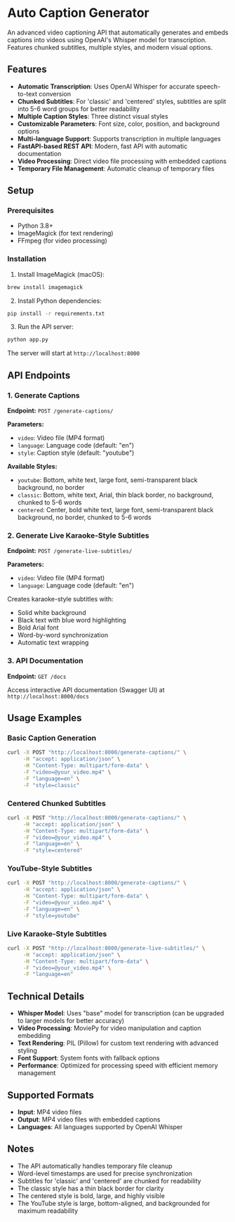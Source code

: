 # Auto Caption Generator

An advanced video captioning API that automatically generates and embeds captions into videos using OpenAI's Whisper model for transcription. Features chunked subtitles, multiple styles, and modern visual options.

## Features

- **Automatic Transcription**: Uses OpenAI Whisper for accurate speech-to-text conversion
- **Chunked Subtitles**: For 'classic' and 'centered' styles, subtitles are split into 5-6 word groups for better readability
- **Multiple Caption Styles**: Three distinct visual styles
- **Customizable Parameters**: Font size, color, position, and background options
- **Multi-language Support**: Supports transcription in multiple languages
- **FastAPI-based REST API**: Modern, fast API with automatic documentation
- **Video Processing**: Direct video file processing with embedded captions
- **Temporary File Management**: Automatic cleanup of temporary files

## Setup

### Prerequisites

- Python 3.8+
- ImageMagick (for text rendering)
- FFmpeg (for video processing)

### Installation

1. Install ImageMagick (macOS):
```bash
brew install imagemagick
```

2. Install Python dependencies:
```bash
pip install -r requirements.txt
```

3. Run the API server:
```bash
python app.py
```

The server will start at `http://localhost:8000`

## API Endpoints

### 1. Generate Captions

**Endpoint:** `POST /generate-captions/`

**Parameters:**
- `video`: Video file (MP4 format)
- `language`: Language code (default: "en")
- `style`: Caption style (default: "youtube")

**Available Styles:**
- `youtube`: Bottom, white text, large font, semi-transparent black background, no border
- `classic`: Bottom, white text, Arial, thin black border, no background, chunked to 5-6 words
- `centered`: Center, bold white text, large font, semi-transparent black background, no border, chunked to 5-6 words

### 2. Generate Live Karaoke-Style Subtitles

**Endpoint:** `POST /generate-live-subtitles/`

**Parameters:**
- `video`: Video file (MP4 format)
- `language`: Language code (default: "en")

Creates karaoke-style subtitles with:
- Solid white background
- Black text with blue word highlighting
- Bold Arial font
- Word-by-word synchronization
- Automatic text wrapping

### 3. API Documentation

**Endpoint:** `GET /docs`

Access interactive API documentation (Swagger UI) at `http://localhost:8000/docs`

## Usage Examples

### Basic Caption Generation

```bash
curl -X POST "http://localhost:8000/generate-captions/" \
     -H "accept: application/json" \
     -H "Content-Type: multipart/form-data" \
     -F "video=@your_video.mp4" \
     -F "language=en" \
     -F "style=classic"
```

### Centered Chunked Subtitles

```bash
curl -X POST "http://localhost:8000/generate-captions/" \
     -H "accept: application/json" \
     -H "Content-Type: multipart/form-data" \
     -F "video=@your_video.mp4" \
     -F "language=en" \
     -F "style=centered"
```

### YouTube-Style Subtitles

```bash
curl -X POST "http://localhost:8000/generate-captions/" \
     -H "accept: application/json" \
     -H "Content-Type: multipart/form-data" \
     -F "video=@your_video.mp4" \
     -F "language=en" \
     -F "style=youtube"
```

### Live Karaoke-Style Subtitles

```bash
curl -X POST "http://localhost:8000/generate-live-subtitles/" \
     -H "accept: application/json" \
     -H "Content-Type: multipart/form-data" \
     -F "video=@your_video.mp4" \
     -F "language=en"
```

## Technical Details

- **Whisper Model**: Uses "base" model for transcription (can be upgraded to larger models for better accuracy)
- **Video Processing**: MoviePy for video manipulation and caption embedding
- **Text Rendering**: PIL (Pillow) for custom text rendering with advanced styling
- **Font Support**: System fonts with fallback options
- **Performance**: Optimized for processing speed with efficient memory management

## Supported Formats

- **Input**: MP4 video files
- **Output**: MP4 video files with embedded captions
- **Languages**: All languages supported by OpenAI Whisper

## Notes

- The API automatically handles temporary file cleanup
- Word-level timestamps are used for precise synchronization
- Subtitles for 'classic' and 'centered' are chunked for readability
- The classic style has a thin black border for clarity
- The centered style is bold, large, and highly visible
- The YouTube style is large, bottom-aligned, and backgrounded for maximum readability 